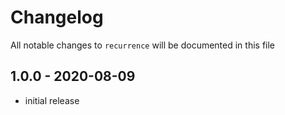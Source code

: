 # Changelog

All notable changes to `recurrence` will be documented in this file

## 1.0.0 - 2020-08-09

- initial release
